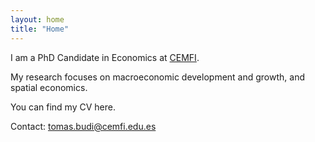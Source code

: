 ```yaml
---
layout: home
title: "Home"
---
```


I am a PhD Candidate in Economics at [CEMFI](https://www.cemfi.es/).

My research focuses on macroeconomic development and growth, and spatial economics.

You can find my CV here.

Contact: [tomas.budi@cemfi.edu.es](mailto:tomas.budi@cemfi.edu.es)
